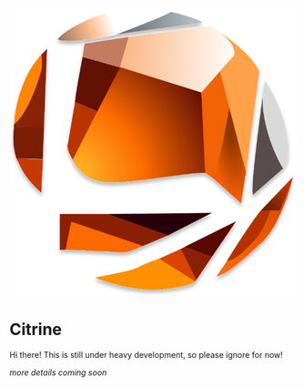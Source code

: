 ![logo](./public/citrine_logo.svg)
# Citrine

Hi there! This is still under heavy development, so please ignore for now! 

_more details coming soon_
